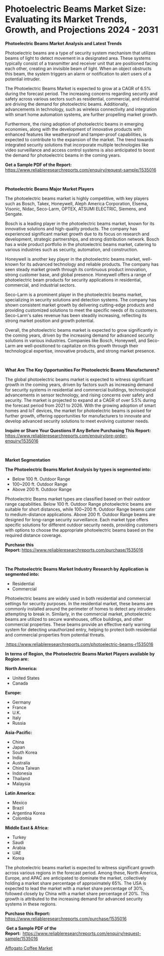 <p><h1>Photoelectric Beams Market Size: Evaluating its Market Trends, Growth, and Projections 2024 - 2031</h1></p><p><strong>Photoelectric Beams Market Analysis and Latest Trends</strong></p>
<p><p>Photoelectric beams are a type of security system mechanism that utilizes beams of light to detect movement in a designated area. These systems typically consist of a transmitter and receiver unit that are positioned facing each other, creating an invisible beam of light. When an object obstructs this beam, the system triggers an alarm or notification to alert users of a potential intruder.</p><p>The Photoelectric Beams Market is expected to grow at a CAGR of 6.5% during the forecast period. The increasing concerns regarding security and safety across various sectors such as residential, commercial, and industrial are driving the demand for photoelectric beams. Additionally, advancements in technology, such as wireless connectivity and integration with smart home automation systems, are further propelling market growth.</p><p>Furthermore, the rising adoption of photoelectric beams in emerging economies, along with the development of innovative products with enhanced features like weatherproof and tamper-proof capabilities, is expected to contribute to the expansion of the market. The trend towards integrated security solutions that incorporate multiple technologies like video surveillance and access control systems is also anticipated to boost the demand for photoelectric beams in the coming years.</p></p>
<p><strong>Get a Sample PDF of the Report:&nbsp;</strong> <a href="https://www.reliableresearchreports.com/enquiry/request-sample/1535016">https://www.reliableresearchreports.com/enquiry/request-sample/1535016</a></p>
<p>&nbsp;</p>
<p><strong>Photoelectric Beams Major Market Players</strong></p>
<p><p>The photoelectric beams market is highly competitive, with key players such as Bosch, Takex, Honeywell, Aleph America Corporation, Elsema, Visonic, Nidac, Seco-Larm, OPTEX, ATSUMI ELECTRIC, Siemens, and Sengate. </p><p>Bosch is a leading player in the photoelectric beams market, known for its innovative solutions and high-quality products. The company has experienced significant market growth due to its focus on research and development, strategic partnerships, and strong distribution network. Bosch has a wide product portfolio in the photoelectric beams market, catering to various industries such as security, automation, and construction.</p><p>Honeywell is another key player in the photoelectric beams market, well-known for its advanced technology and reliable products. The company has seen steady market growth through its continuous product innovation, strong customer base, and global presence. Honeywell offers a range of photoelectric beam products for security applications in residential, commercial, and industrial sectors.</p><p>Seco-Larm is a prominent player in the photoelectric beams market, specializing in security solutions and detection systems. The company has shown consistent market growth by delivering cutting-edge products and providing customized solutions to meet the specific needs of its customers. Seco-Larm's sales revenue has been steadily increasing, reflecting its strong market position and growth potential.</p><p>Overall, the photoelectric beams market is expected to grow significantly in the coming years, driven by the increasing demand for advanced security solutions in various industries. Companies like Bosch, Honeywell, and Seco-Larm are well-positioned to capitalize on this growth through their technological expertise, innovative products, and strong market presence.</p></p>
<p>&nbsp;</p>
<p><strong>What Are The Key Opportunities For Photoelectric Beams Manufacturers?</strong></p>
<p><p>The global photoelectric beams market is expected to witness significant growth in the coming years, driven by factors such as increasing demand for security systems in residential and commercial buildings, technological advancements in sensor technology, and rising concerns over safety and security. The market is projected to expand at a CAGR of over 5.5% during the forecast period from 2021 to 2026. With the growing adoption of smart homes and IoT devices, the market for photoelectric beams is poised for further growth, offering opportunities for manufacturers to innovate and develop advanced security solutions to meet evolving customer needs.</p></p>
<p><strong>Inquire or Share Your Questions If Any Before Purchasing This Report:</strong> <a href="https://www.reliableresearchreports.com/enquiry/pre-order-enquiry/1535016">https://www.reliableresearchreports.com/enquiry/pre-order-enquiry/1535016</a></p>
<p>&nbsp;</p>
<p><strong>Market Segmentation</strong></p>
<p><strong>The Photoelectric Beams Market Analysis by types is segmented into:</strong></p>
<p><ul><li>Below 100 ft. Outdoor Range</li><li>100~200 ft. Outdoor Range</li><li>Above 200 ft. Outdoor Range</li></ul></p>
<p><p>Photoelectric Beams market types are classified based on their outdoor range capabilities. Below 100 ft. Outdoor Range photoelectric beams are suitable for short distances, while 100~200 ft. Outdoor Range beams cater to medium-distance applications. Above 200 ft. Outdoor Range beams are designed for long-range security surveillance. Each market type offers specific solutions for different outdoor security needs, providing customers with options to choose the appropriate photoelectric beams based on the required distance coverage.</p></p>
<p><strong>Purchase this Report:&nbsp;</strong><a href="https://www.reliableresearchreports.com/purchase/1535016">https://www.reliableresearchreports.com/purchase/1535016</a></p>
<p>&nbsp;</p>
<p><strong>The Photoelectric Beams Market Industry Research by Application is segmented into:</strong></p>
<p><ul><li>Residential</li><li>Commercial</li></ul></p>
<p><p>Photoelectric beams are widely used in both residential and commercial settings for security purposes. In the residential market, these beams are commonly installed around the perimeter of homes to detect any intruders attempting to break in. Similarly, in the commercial market, photoelectric beams are utilized to secure warehouses, office buildings, and other commercial properties. These beams provide an effective early warning system for detecting unauthorized entry, helping to protect both residential and commercial properties from potential threats.</p></p>
<p><a href="https://www.reliableresearchreports.com/photoelectric-beams-r1535016">&nbsp;https://www.reliableresearchreports.com/photoelectric-beams-r1535016</a></p>
<p><strong>In terms of Region, the Photoelectric Beams Market Players available by Region are:</strong></p>
<p>
    <p> <strong> North America: </strong>
        <ul>
            <li>United States</li>
            <li>Canada</li>
        </ul>
        </p> 
    <p> <strong> Europe: </strong>
        <ul>
            <li>Germany</li>
            <li>France</li>
            <li>U.K.</li>
            <li>Italy</li>
            <li>Russia</li>
        </ul>
        </p> 
    <p> <strong> Asia-Pacific: </strong>
        <ul>
            <li>China</li>
            <li>Japan</li>
            <li>South Korea</li>
            <li>India</li>
            <li>Australia</li>
            <li>China Taiwan</li>
            <li>Indonesia</li>
            <li>Thailand</li>
            <li>Malaysia</li>
        </ul>
        </p> 
    <p> <strong> Latin America: </strong>
        <ul>
            <li>Mexico</li>
            <li>Brazil</li>
            <li>Argentina Korea</li>
            <li>Colombia</li>
        </ul>
        </p> 
    <p> <strong> Middle East & Africa: </strong>
        <ul>
            <li>Turkey</li>
            <li>Saudi</li>
            <li>Arabia</li>
            <li>UAE</li>
            <li>Korea</li>
        </ul>
    </p>
    </p>
<p><p>The photoelectric beams market is expected to witness significant growth across various regions in the forecast period. Among these, North America, Europe, and APAC are anticipated to dominate the market, collectively holding a market share percentage of approximately 65%. The USA is expected to lead the market with a market share percentage of 30%, followed closely by China with a market share percentage of 20%. This growth is attributed to the increasing demand for advanced security systems in these regions.</p></p>
<p><strong>Purchase this Report: </strong><a href="https://www.reliableresearchreports.com/purchase/1535016">https://www.reliableresearchreports.com/purchase/1535016</a></p>
<p>&nbsp;<strong>Get a Sample PDF of the Report:&nbsp;&nbsp;</strong><a href="https://www.reliableresearchreports.com/enquiry/request-sample/1535016">https://www.reliableresearchreports.com/enquiry/request-sample/1535016</a></p>
<p><strong></strong></p>
<p><p><a href="https://changeable-paste-463.notion.site/Analyzing-Affogato-Coffee-Market-Global-Industry-Perspective-and-Forecast-2024-to-2031-521a93804a844ee18fa9aaae899e4e39">Affogato Coffee Market</a></p></p>